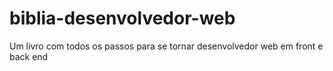 # biblia-desenvolvedor-web
Um livro com todos os passos para se tornar desenvolvedor web em front e back end
